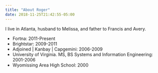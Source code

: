 ```yaml
---
title: "About Roger"
date: 2018-11-25T21:42:55-05:00
---
```


I live in Atlanta, husband to Melissa, and father to Francis and Avery.


- Fortna: 2011-Present
- Brightstar: 2009-2011
- Adjoined | Kanbay | Capgemini: 2006-2009
- University of Virginia. MS, BS Systems and Information Engineering: 2001-2006
- Wyomissing Area High School: 2000
